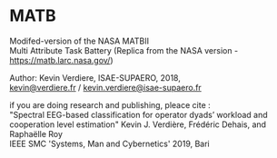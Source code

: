 # MATB

Modifed-version of the NASA MATBII  
Multi Attribute Task Battery (Replica from the NASA version - https://matb.larc.nasa.gov/)  

Author: Kevin Verdiere, ISAE-SUPAERO, 2018,  
kevin@verdiere.fr / kevin.verdiere@isae-supaero.fr   

if you are doing research and publishing, pleace cite :  
"Spectral EEG-based classification for operator dyads’ workload and cooperation level estimation" 
Kevin J. Verdière, Frédéric Dehais, and Raphaëlle Roy  
IEEE SMC 'Systems, Man and Cybernetics' 2019, Bari  


